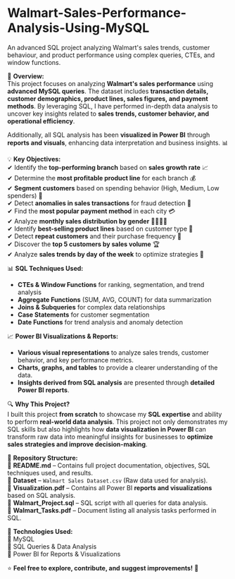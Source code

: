 # Walmart-Sales-Performance-Analysis-Using-MySQL
An advanced SQL project analyzing Walmart's sales trends, customer behaviour, and product performance using complex queries, CTEs, and window functions.


📌 **Overview:**  
This project focuses on analyzing **Walmart's sales performance** using **advanced MySQL queries**. The dataset includes **transaction details, customer demographics, product lines, sales figures, and payment methods**. By leveraging SQL, I have performed in-depth data analysis to uncover key insights related to **sales trends, customer behavior, and operational efficiency**.  

Additionally, all SQL analysis has been **visualized in Power BI** through **reports and visuals**, enhancing data interpretation and business insights. 📊  

💡 **Key Objectives:**  
✔ Identify the **top-performing branch** based on **sales growth rate** 📈  
✔ Determine the **most profitable product line** for each branch 💰  
✔ **Segment customers** based on spending behavior (High, Medium, Low spenders) 👥  
✔ Detect **anomalies in sales transactions** for fraud detection 🚨  
✔ Find the **most popular payment method** in each city 💳  
✔ Analyze **monthly sales distribution by gender** 👨‍💼👩‍💼  
✔ Identify **best-selling product lines** based on customer type 🛒  
✔ Detect **repeat customers** and their purchase frequency 🔄  
✔ Discover the **top 5 customers by sales volume** 🏆  
✔ Analyze **sales trends by day of the week** to optimize strategies 📅  

📊 **SQL Techniques Used:**  
- **CTEs & Window Functions** for ranking, segmentation, and trend analysis  
- **Aggregate Functions** (SUM, AVG, COUNT) for data summarization  
- **Joins & Subqueries** for complex data relationships  
- **Case Statements** for customer segmentation  
- **Date Functions** for trend analysis and anomaly detection  

📈 **Power BI Visualizations & Reports:**  
- **Various visual representations** to analyze sales trends, customer behavior, and key performance metrics.  
- **Charts, graphs, and tables** to provide a clearer understanding of the data.  
- **Insights derived from SQL analysis** are presented through **detailed Power BI reports**.  

🔍 **Why This Project?**  
I built this project **from scratch** to showcase my **SQL expertise** and ability to perform **real-world data analysis**. This project not only demonstrates my SQL skills but also highlights how **data visualization in Power BI** can transform raw data into meaningful insights for businesses to **optimize sales strategies and improve decision-making**.  

📂 **Repository Structure:**  
📜 **README.md** – Contains full project documentation, objectives, SQL techniques used, and results.  
📁 **Dataset** – `Walmart Sales Dataset.csv` (Raw data used for analysis).  
📜 **Visualization.pdf** – Contains all Power BI **reports and visualizations** based on SQL analysis.  
📜 **Walmart_Project.sql** – SQL script with all queries for data analysis.  
📜 **Walmart_Tasks.pdf** – Document listing all analysis tasks performed in SQL.  

🚀 **Technologies Used:**  
🔹 MySQL  
🔹 SQL Queries & Data Analysis  
🔹 Power BI for Reports & Visualizations  

⭐ **Feel free to explore, contribute, and suggest improvements!** 🚀
